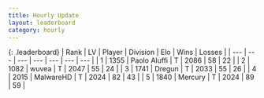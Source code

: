 ```yaml
---
title: Hourly Update
layout: leaderboard
category: hourly
---
```


{: .leaderboard}
| Rank | LV | Player | Division | Elo | Wins | Losses |
| --- | --- | --- | --- | --- | --- | --- |
| <span data-change="0">1</span> | 1355 | <span title="ID: 512212">Paolo Aluffi</span> | T | <span data-change="9">2086</span> | <span data-change="1">58</span> | <span data-change="0">22</span> |
| <span data-change="1">2</span> | 1082 | <span title="ID: 740957">wuvea</span> | T | <span data-change="0">2047</span> | <span data-change="0">55</span> | <span data-change="0">24</span> |
| <span data-change="-1">3</span> | 1741 | <span title="ID: 337810">Dregun</span> | T | <span data-change="-19">2033</span> | <span data-change="0">55</span> | <span data-change="2">26</span> |
| <span data-change="0">4</span> | 2015 | <span title="ID: 261794">MalwareHD</span> | T | <span data-change="0">2024</span> | <span data-change="0">82</span> | <span data-change="0">43</span> |
| <span data-change="0">5</span> | 1840 | <span title="ID: 692745">Mercury</span> | T | <span data-change="0">2024</span> | <span data-change="0">89</span> | <span data-change="0">59</span> |